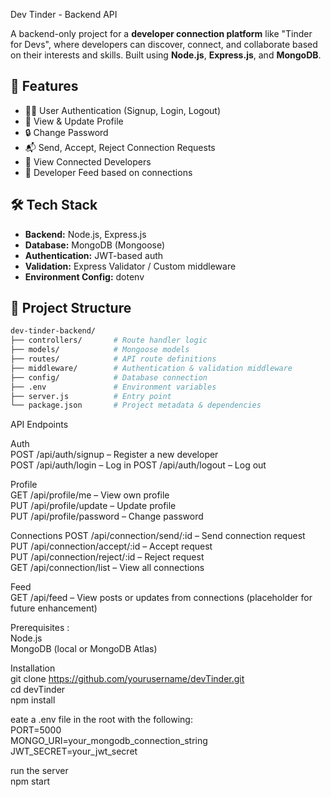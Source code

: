 Dev Tinder - Backend API

A backend-only project for a **developer connection platform** like "Tinder for Devs", where developers can discover, connect, and collaborate based on their interests and skills. Built using **Node.js**, **Express.js**, and **MongoDB**.

## 🚀 Features

- 👨‍💻 User Authentication (Signup, Login, Logout)
- 📝 View & Update Profile
- 🔒 Change Password
- 📬 Send, Accept, Reject Connection Requests
- 🤝 View Connected Developers
- 📰 Developer Feed based on connections

## 🛠️ Tech Stack

- **Backend:** Node.js, Express.js
- **Database:** MongoDB (Mongoose)
- **Authentication:** JWT-based auth
- **Validation:** Express Validator / Custom middleware
- **Environment Config:** dotenv

## 📁 Project Structure

```bash
dev-tinder-backend/
├── controllers/       # Route handler logic
├── models/            # Mongoose models
├── routes/            # API route definitions
├── middleware/        # Authentication & validation middleware
├── config/            # Database connection
├── .env               # Environment variables
├── server.js          # Entry point
└── package.json       # Project metadata & dependencies

```
API Endpoints

Auth   
POST /api/auth/signup – Register a new developer   
POST /api/auth/login – Log in
POST /api/auth/logout – Log out    

Profile   
GET /api/profile/me – View own profile     
PUT /api/profile/update – Update profile   
PUT /api/profile/password – Change password    

Connections
POST /api/connection/send/:id – Send connection request    
PUT /api/connection/accept/:id – Accept request   
PUT /api/connection/reject/:id – Reject request     
GET /api/connection/list – View all connections     

Feed  
GET /api/feed – View posts or updates from connections (placeholder for future enhancement)

Prerequisites :   
     Node.js    
     MongoDB (local or MongoDB Atlas)    
     
Installation   
    git clone https://github.com/yourusername/devTinder.git    
    cd devTinder  
    npm install    

eate a .env file in the root with the following:    
  PORT=5000   
  MONGO_URI=your_mongodb_connection_string          
  JWT_SECRET=your_jwt_secret   

run the server       
  npm start   

